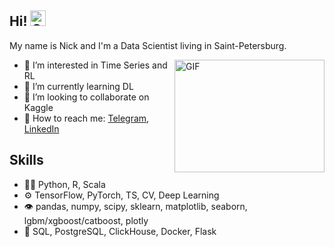 ## Hi!  <img src="https://media.giphy.com/media/QynPOjBgLR5Ryg1qKJ/giphy.gif" alt="GIF" width="25" height="25">

My name is Nick and I'm a Data Scientist living in Saint-Petersburg.

<img align="right" alt="GIF" src="https://media.giphy.com/media/citBl9yPwnUOs/giphy.gif" width="240" height="180" />

- 👀 I’m interested in Time Series and RL
- 🌱 I’m currently learning DL
- 💞️ I’m looking to collaborate on Kaggle
- 💬 How to reach me: [Telegram](https://t.me/NickOsipov), [LinkedIn](https://www.linkedin.com/in/nick-osipov-b3892720a/)

## Skills
- 👨‍💻 Python, R, Scala
- ⚙️ TensorFlow, PyTorch, TS, CV, Deep Learning
- 👁️ pandas, numpy, scipy, sklearn, matplotlib, seaborn, lgbm/xgboost/catboost, plotly
- 💽 SQL, PostgreSQL, ClickHouse, Docker, Flask  
  
<!---
NickOsipov/NickOsipov is a ✨ special ✨ repository because its `README.md` (this file) appears on your GitHub profile.
You can click the Preview link to take a look at your changes.
--->
